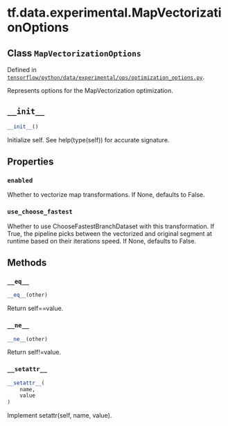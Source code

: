 <div itemscope itemtype="http://developers.google.com/ReferenceObject">
<meta itemprop="name" content="tf.data.experimental.MapVectorizationOptions" />
<meta itemprop="path" content="Stable" />
<meta itemprop="property" content="enabled"/>
<meta itemprop="property" content="use_choose_fastest"/>
<meta itemprop="property" content="__eq__"/>
<meta itemprop="property" content="__init__"/>
<meta itemprop="property" content="__ne__"/>
<meta itemprop="property" content="__setattr__"/>
</div>

# tf.data.experimental.MapVectorizationOptions

## Class `MapVectorizationOptions`





Defined in [`tensorflow/python/data/experimental/ops/optimization_options.py`](/code/stable/tensorflow/python/data/experimental/ops/optimization_options.py).

Represents options for the MapVectorization optimization.

<h2 id="__init__"><code>__init__</code></h2>

``` python
__init__()
```

Initialize self.  See help(type(self)) for accurate signature.



## Properties

<h3 id="enabled"><code>enabled</code></h3>

Whether to vectorize map transformations. If None, defaults to False.

<h3 id="use_choose_fastest"><code>use_choose_fastest</code></h3>

Whether to use ChooseFastestBranchDataset with this transformation. If True, the pipeline picks between the vectorized and original segment at runtime based on their iterations speed. If None, defaults to False.



## Methods

<h3 id="__eq__"><code>__eq__</code></h3>

``` python
__eq__(other)
```

Return self==value.

<h3 id="__ne__"><code>__ne__</code></h3>

``` python
__ne__(other)
```

Return self!=value.

<h3 id="__setattr__"><code>__setattr__</code></h3>

``` python
__setattr__(
    name,
    value
)
```

Implement setattr(self, name, value).



